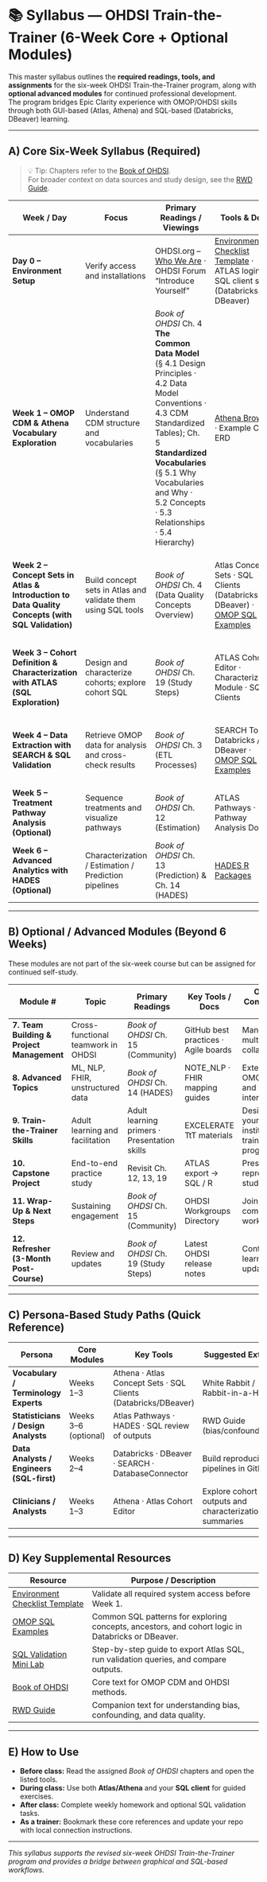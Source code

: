 # 📚 Syllabus — OHDSI Train-the-Trainer (6-Week Core + Optional Modules)

This master syllabus outlines the **required readings, tools, and assignments** for the six-week OHDSI Train-the-Trainer program, along with **optional advanced modules** for continued professional development.  
The program bridges Epic Clarity experience with OMOP/OHDSI skills through both GUI-based (Atlas, Athena) and SQL-based (Databricks, DBeaver) learning.

---

## A) Core Six-Week Syllabus (Required)

> 💡 Tip: Chapters refer to the [Book of OHDSI](https://ohdsi.github.io/TheBookOfOhdsi/).  
> For broader context on data sources and study design, see the [RWD Guide](https://rwd.guide/).

| **Week / Day** | **Focus** | **Primary Readings / Viewings** | **Tools & Docs** | **Homework / Follow-up** |
|-----------------|------------|---------------------------------|------------------|---------------------------|
| **Day 0 – Environment Setup** | Verify access and installations | OHDSI.org – [Who We Are](https://www.ohdsi.org/who-we-are/) · OHDSI Forum “Introduce Yourself” | [Environment Checklist Template](common_artifacts/environment-checklist-template.md) · ATLAS login · SQL client setup (Databricks / DBeaver) | Complete environment checklist · Test CDM connection and ATLAS login |
| **Week 1 – OMOP CDM & Athena Vocabulary Exploration** | Understand CDM structure and vocabularies | *Book of OHDSI* Ch. 4 **The Common Data Model** (§ 4.1 Design Principles · 4.2 Data Model Conventions · 4.3 CDM Standardized Tables); Ch. 5 **Standardized Vocabularies** (§ 5.1 Why Vocabularies and Why · 5.2 Concepts · 5.3 Relationships · 5.4 Hierarchy) | [Athena Browser](https://athena.ohdsi.org/) · Example CDM ERD | Identify standard and non-standard concepts in Athena · Document mappings (`Maps to`, `Is a`, `Has ancestor`) |
| **Week 2 – Concept Sets in Atlas & Introduction to Data Quality Concepts (with SQL Validation)** | Build concept sets in Atlas and validate them using SQL tools | *Book of OHDSI* Ch. 4 (Data Quality Concepts Overview) | Atlas Concept Sets · SQL Clients (Databricks / DBeaver) · [OMOP SQL Examples](common_artifacts/omop-sql-examples.md) | Export Atlas SQL for concept sets · Run and validate logic in Databricks/DBeaver · Reflect on vocabulary mapping and data quality concepts |
| **Week 3 – Cohort Definition & Characterization with ATLAS (SQL Exploration)** | Design and characterize cohorts; explore cohort SQL | *Book of OHDSI* Ch. 19 (Study Steps) | ATLAS Cohort Editor · Characterization Module · SQL Clients | Export cohort SQL from Atlas · Annotate key joins and logic in SQL client · Compare table usage across OMOP domains |
| **Week 4 – Data Extraction with SEARCH & SQL Validation** | Retrieve OMOP data for analysis and cross-check results | *Book of OHDSI* Ch. 3 (ETL Processes) | SEARCH Tool · Databricks / DBeaver · [OMOP SQL Examples](common_artifacts/omop-sql-examples.md) | Re-run SEARCH extraction SQL manually in Databricks/DBeaver · Validate counts and compare results |
| **Week 5 – Treatment Pathway Analysis (Optional)** | Sequence treatments and visualize pathways | *Book of OHDSI* Ch. 12 (Estimation) | ATLAS Pathways · Pathway Analysis Docs | Generate and interpret pathway plots · Summarize one analytical insight |
| **Week 6 – Advanced Analytics with HADES (Optional)** | Characterization / Estimation / Prediction pipelines | *Book of OHDSI* Ch. 13 (Prediction) & Ch. 14 (HADES) | [HADES R Packages](https://ohdsi.github.io/Hades/) | Execute a small HADES workflow and report diagnostics |

---

## B) Optional / Advanced Modules (Beyond 6 Weeks)

These modules are not part of the six-week course but can be assigned for continued self-study.

| **Module #** | **Topic** | **Primary Readings** | **Key Tools / Docs** | **Optional Context / Use Case** |
|---------------|-----------|----------------------|----------------------|----------------------------------|
| **7. Team Building & Project Management** | Cross-functional teamwork in OHDSI | *Book of OHDSI* Ch. 15 (Community) | GitHub best practices · Agile boards | Managing multi-site collaborations |
| **8. Advanced Topics** | ML, NLP, FHIR, unstructured data | *Book of OHDSI* Ch. 14 (HADES) | NOTE_NLP · FHIR mapping guides | Extending OMOP to AI and interoperability |
| **9. Train-the-Trainer Skills** | Adult learning and facilitation | Adult learning primers · Presentation skills | EXCELERATE TtT materials | Designing your own institutional training program |
| **10. Capstone Project** | End-to-end practice study | Revisit Ch. 12, 13, 19 | ATLAS export → SQL / R | Present a mini reproducible study |
| **11. Wrap-Up & Next Steps** | Sustaining engagement | *Book of OHDSI* Ch. 15 (Community) | OHDSI Workgroups Directory | Join or lead community workgroups |
| **12. Refresher (3-Month Post-Course)** | Review and updates | *Book of OHDSI* Ch. 19 (Study Steps) | Latest OHDSI release notes | Continuing learning & updates |

---

## C) Persona-Based Study Paths (Quick Reference)

| **Persona** | **Core Modules** | **Key Tools** | **Suggested Extras** |
|--------------|------------------|---------------|----------------------|
| **Vocabulary / Terminology Experts** | Weeks 1–3 | Athena · Atlas Concept Sets · SQL Clients (Databricks/DBeaver) | White Rabbit / Rabbit-in-a-Hat |
| **Statisticians / Design Analysts** | Weeks 3–6 (optional) | Atlas Pathways · HADES · SQL review of outputs | RWD Guide (bias/confounding) |
| **Data Analysts / Engineers (SQL-first)** | Weeks 2–4 | Databricks · DBeaver · SEARCH · DatabaseConnector | Build reproducible pipelines in GitHub |
| **Clinicians / Analysts** | Weeks 1–3 | Athena · Atlas Cohort Editor | Explore cohort outputs and characterization summaries |

---

## D) Key Supplemental Resources

| **Resource** | **Purpose / Description** |
|---------------|---------------------------|
| [Environment Checklist Template](common_artifacts/environment-checklist-template.md) | Validate all required system access before Week 1. |
| [OMOP SQL Examples](common_artifacts/omop-sql-examples.md) | Common SQL patterns for exploring concepts, ancestors, and cohort logic in Databricks or DBeaver. |
| [SQL Validation Mini Lab](common_artifacts/sql-validation-mini-lab.md) | Step-by-step guide to export Atlas SQL, run validation queries, and compare outputs. |
| [Book of OHDSI](https://ohdsi.github.io/TheBookOfOhdsi/) | Core text for OMOP CDM and OHDSI methods. |
| [RWD Guide](https://rwd.guide/) | Companion text for understanding bias, confounding, and data quality. |

---

## E) How to Use

- **Before class:** Read the assigned *Book of OHDSI* chapters and open the listed tools.  
- **During class:** Use both **Atlas/Athena** and your **SQL client** for guided exercises.  
- **After class:** Complete weekly homework and optional SQL validation tasks.  
- **As a trainer:** Bookmark these core references and update your repo with local connection instructions.

---

*This syllabus supports the revised six-week OHDSI Train-the-Trainer program and provides a bridge between graphical and SQL-based workflows.*
